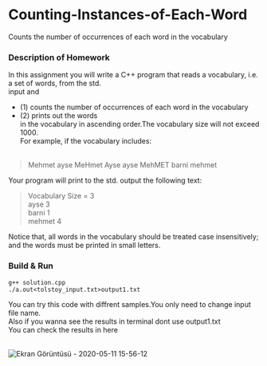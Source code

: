 # Counting-Instances-of-Each-Word
Counts the number of occurrences of each word in the vocabulary

### Description of Homework

In this assignment you will write a C++ program that reads a vocabulary, i.e. a set of words, from the std.<br>
input and 
  * (1) counts the number of occurrences of each word in the vocabulary<br>
  * (2) prints out the words<br>
in the vocabulary in ascending order.The vocabulary size will not exceed 1000.<br>
For example, if the vocabulary includes:<br><br>

> Mehmet ayse MeHmet Ayse ayse MehMET barni mehmet

Your program will print to the std. output the following text:<br>

> Vocabulary Size = 3<br>
> ayse 3<br>
> barni 1<br>
> mehmet 4<br>

Notice that, all words in the vocabulary should be treated case insensitively;<br> and the words must be
printed in small letters.<br>

### Build & Run
```
g++ solution.cpp
./a.out<tolstoy_input.txt>output1.txt

```
You can try this code with diffrent samples.You only need to change input file name.<br>
Also if you wanna see the results in terminal dont use output1.txt<br>
You can check the results in here<br><br>

![Ekran Görüntüsü - 2020-05-11 15-56-12](https://user-images.githubusercontent.com/50207648/81564655-c2c59300-93a0-11ea-86fc-e85f8af0fc61.png)
